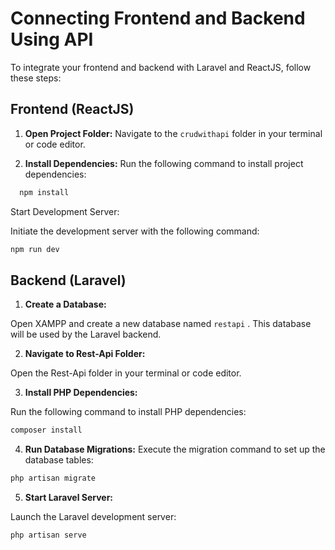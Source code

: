 
# Connecting Frontend and Backend Using API

To integrate your frontend and backend with Laravel and ReactJS, follow these steps:

## Frontend (ReactJS)

1. **Open Project Folder:**
Navigate to the `crudwithapi` folder in your terminal or code editor.

2. **Install Dependencies:**
Run the following command to install project dependencies:
```bash
  npm install
```

Start Development Server:


Initiate the development server with the following command: 

```bash
npm run dev
```

## Backend (Laravel)

1. **Create a Database:**

Open XAMPP and create a new database named `restapi` . This database will be used by the Laravel backend.

2. **Navigate to Rest-Api Folder:**

Open the Rest-Api folder in your terminal or code editor.

3. **Install PHP Dependencies:**

Run the following command to install PHP dependencies:

```bash
composer install
```
  
4. **Run Database Migrations:**
Execute the migration command to set up the database tables:

```bash
php artisan migrate 
```
5. **Start Laravel Server:** 

Launch the Laravel development server:
```bash
php artisan serve
```

